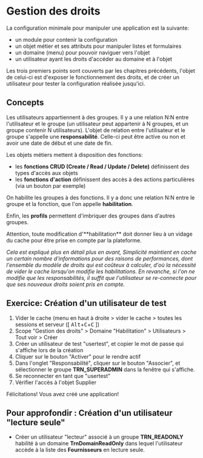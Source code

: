 Gestion des droits
====================

La configuration minimale pour manipuler une application est la suivante:
- un module pour contenir la configuration
- un objet métier et ses attributs pour manipuler listes et formulaires
- un domaine (menu) pour pouvoir naviguer vers l'objet
- un utilisateur ayant les droits d'accéder au domaine et à l'objet

Les trois premiers points sont couverts par les chapitres précédents, l'objet de celui-ci est d'exposer le fonctionnement des droits, et de créer un utilisateur pour tester la configuration réalisée jusqu'ici.

Concepts
---------------------------

Les utilisateurs appartiennent à des groupes. Il y a une relation N:N entre l'utilisateur et le groupe (un utilisateur peut appartenir à N groupes, et un groupe contenir N utilisateurs). L'objet de relation entre l'utilisateur et le groupe s'appelle une **responsabilité**. Celle-ci peut être active ou non et avoir une date de début et une date de fin.

Les objets métiers mettent à disposition des fonctions:
- les **fonctions CRUD (Create / Read / Update / Delete)** définissent des types d'accès aux objets
- les **fonctions d'action** définissent des accès à des actions particulières (via un bouton par exemple)

On habilite les groupes à des fonctions. Il y a donc une relation N:N entre le groupe et la fonction, que l'on appelle **habilitation**.

Enfin, les **profils** permettent d'imbriquer des groupes dans d'autres groupes.

<div class="warning">Attention, toute modification d'**habilitation** doit donner lieu à un vidage du cache pour être prise en compte par la plateforme.</div>

*Cela est expliqué plus en détail plus en avant, Simplicité maintient en cache un certain nombre d'informations pour des raisons de performances, dont l'ensemble du modèle de droits qui est coûteux à calculer, d'où la nécessité de vider le cache lorsqu'on modifie les habilitations. En revanche, si l'on ne modifie que les responsabilités, il suffit que l'utilisateur se re-connecte pour que ses nouveaux droits soient pris en compte.*

Exercice: Création d'un utilisateur de test
---------------------------

1. Vider le cache (menu en haut à droite > vider le cache > toutes les sessions et serveur ([ <kbd>Alt</kbd>+<kbd>C</kbd>+<kbd>C</kbd> ])
2. Scope "Gestion des droits" > Domaine "Habilitation" > Utilisateurs > Tout voir > Créer
3. Créer un utilisateur de test "usertest", et copier le mot de passe qui s'affiche lors de la création
4. Cliquer sur le bouton "Activer" pour le rendre actif
5. Dans l'onglet "Responsabilité", cliquer sur le bouton "Associer", et sélectionner le groupe **TRN_SUPERADMIN** dans la fenêtre qui s'affiche.
6. Se reconnecter en tant que "usertest"
7. Vérifier l'accès à l'objet Supplier

Félicitations! Vous avez créé une application!



Pour approfondir : Création d'un utilisateur "lecture seule"
---------------------------
* Créer un utilisateur "lecteur" associé à un groupe **TRN_READONLY** habilité à un domaine **TrnDomainReadOnly** dans lequel l'utilisateur accède à la liste des **Fournisseurs** en lecture seule.
